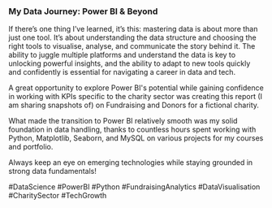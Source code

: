 ### My Data Journey: Power BI & Beyond

If there’s one thing I’ve learned, it’s this: mastering data is about more than just one tool. It’s about understanding the data structure and choosing the right tools to visualise, analyse, and communicate the story behind it. The ability to juggle multiple platforms and understand the data is key to unlocking powerful insights, and the ability to adapt to new tools quickly and confidently is essential for navigating a career in data and tech. 

A great opportunity to explore Power BI's potential while gaining confidence in working with KPIs specific to the charity sector was creating this report (I am sharing snapshots of) on Fundraising and Donors for a fictional charity.

What made the transition to Power BI relatively smooth was my solid foundation in data handling, thanks to countless hours spent working with Python, Matplotlib, Seaborn, and MySQL on various projects for my courses and portfolio.

Always keep an eye on emerging technologies while staying grounded in strong data fundamentals!

#DataScience #PowerBI #Python #FundraisingAnalytics #DataVisualisation #CharitySector #TechGrowth
